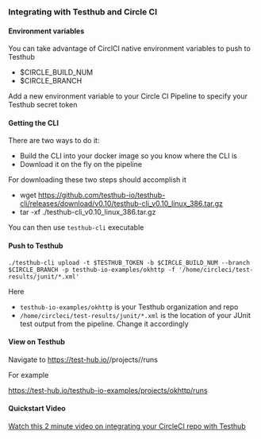 ### Integrating with Testhub and Circle CI

#### Environment variables

You can take advantage of CirclCI native environment variables to push to Testhub

* $CIRCLE_BUILD_NUM
* $CIRCLE_BRANCH

Add a new environment variable to your Circle CI Pipeline to specify your Testhub secret token


#### Getting the CLI

There are two ways to do it:

* Build the CLI into your docker image so you know where the CLI is
* Download it on the fly on the pipeline

For downloading these two steps should accomplish it

* wget https://github.com/testhub-io/testhub-cli/releases/download/v0.10/testhub-cli_v0.10_linux_386.tar.gz
* tar -xf ./testhub-cli_v0.10_linux_386.tar.gz

You can then use `testhub-cli` executable


#### Push to Testhub

`./testhub-cli upload -t $TESTHUB_TOKEN -b $CIRCLE_BUILD_NUM --branch $CIRCLE_BRANCH -p testhub-io-examples/okhttp -f '/home/circleci/test-results/junit/*.xml'`

Here
* `testhub-io-examples/okhttp` is your Testhub organization and repo
* `/home/circleci/test-results/junit/*.xml` is the location of your JUnit test output from the pipeline. Change it accordingly

#### View on Testhub

Navigate to https://test-hub.io/<org>/projects/<repo>/runs

For example

https://test-hub.io/testhub-io-examples/projects/okhttp/runs


#### Quickstart Video

[Watch this 2 minute video on integrating your CircleCI repo with Testhub](https://u.pcloud.link/publink/show?code=XZayGbXZQcx4n1t4kLmxt8RrmdlojV2oyptX)
